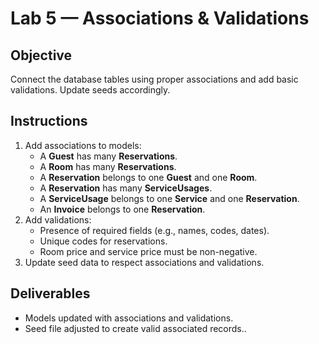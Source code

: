 # Lab 5 — Associations & Validations

## Objective
Connect the database tables using proper associations and add basic validations. Update seeds accordingly.

## Instructions
1. Add associations to models:
   - A **Guest** has many **Reservations**.
   - A **Room** has many **Reservations**.
   - A **Reservation** belongs to one **Guest** and one **Room**.
   - A **Reservation** has many **ServiceUsages**.
   - A **ServiceUsage** belongs to one **Service** and one **Reservation**.
   - An **Invoice** belongs to one **Reservation**.
2. Add validations:
   - Presence of required fields (e.g., names, codes, dates).
   - Unique codes for reservations.
   - Room price and service price must be non-negative.
3. Update seed data to respect associations and validations.

## Deliverables
- Models updated with associations and validations.
- Seed file adjusted to create valid associated records..



